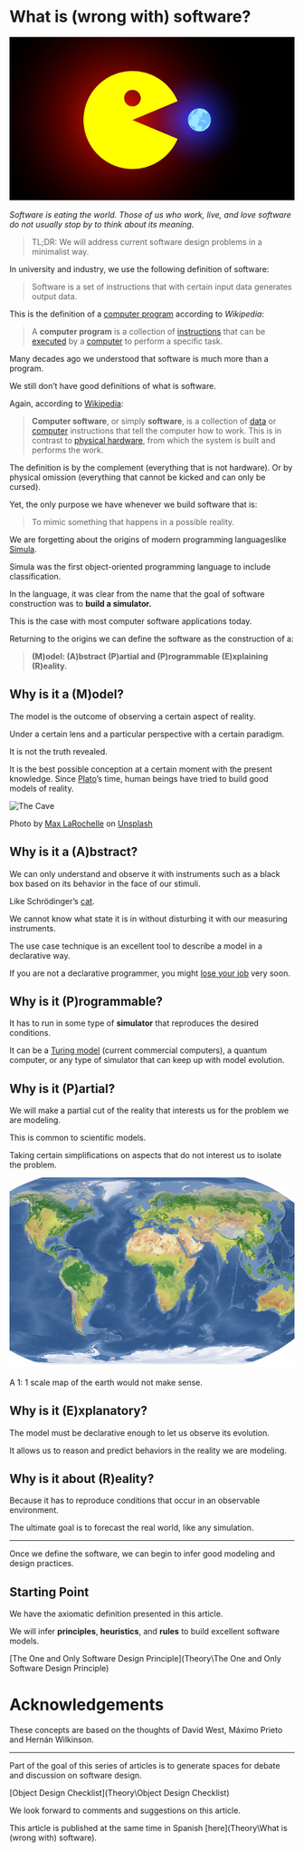 # What is (wrong with) software?

![What is (wrong with) software?](c18JSXLxCUSXveZ.png)

*Software is eating the world. Those of us who work, live, and love software do not usually stop by to think about its meaning.*

> TL;DR: We will address current software design problems in a minimalist way.

In university and industry, we use the following definition of software:

> Software is a set of instructions that with certain input data generates output data.

This is the definition of a [computer program](https://en.wikipedia.org/wiki/Computer_program) according to *Wikipedia*:

> A **computer program** is a collection of [instructions](https://en.wikipedia.org/wiki/Instruction_set) that can be [executed](https://en.wikipedia.org/wiki/Execution_(computing)) by a [computer](https://en.wikipedia.org/wiki/Computer) to perform a specific task.

Many decades ago we understood that software is much more than a program.

We still don’t have good definitions of what is software.

Again, according to [Wikipedia](https://en.wikipedia.org/wiki/Software):

> **Computer software**, or simply **software**, is a collection of [data](https://en.wikipedia.org/wiki/Data_(computing)) or [computer](https://en.wikipedia.org/wiki/Computer) instructions that tell the computer how to work. This is in contrast to [physical hardware](https://en.wikipedia.org/wiki/Computer_hardware), from which the system is built and  performs the work.

The definition is by the complement (everything that is not hardware). Or by physical omission (everything that cannot be kicked and can only be cursed).

Yet, the only purpose we have whenever we build software that is:

> To mimic something that happens in a possible reality.

We are forgetting about the origins of modern programming languages ​​like [Simula](https://en.wikipedia.org/wiki/Simula).

Simula was the first object-oriented programming language to include classification.

In the language, it was clear from the name that the goal of software construction was to **build a simulator.**

This is the case with most computer software applications today.

Returning to the origins we can define the software as the construction of a:

> **(M)odel: (A)bstract (P)artial and (P)rogrammable (E)xplaining (R)eality.**

## Why is it a (M)odel? 

The model is the outcome of observing a certain aspect of reality.

Under a certain lens and a particular perspective with a certain paradigm.

It is not the truth revealed.

It is the best possible conception at a certain moment with the present knowledge. Since [Plato](https://www.tutorhunt.com/resource/10969/)’s time, human beings have tried to build good models of reality.

![The Cave](https://cdn.hashnode.com/res/hashnode/image/upload/v1598729025966/y0XMGW1_C.jpeg) 

Photo by [Max LaRochelle](https://unsplash.com/@maxlarochelle) on [Unsplash](https://unsplash.com/s/photos/cavern)

## Why is it a (A)bstract?

We can only understand and observe it with instruments such as a black box based on its behavior in the face of our stimuli.

Like Schrödinger’s [cat](https://en.wikipedia.org/wiki/Schr%C3%B6dinger%27s_cat).

We cannot know what state it is in without disturbing it with our measuring instruments.

The use case technique is an excellent tool to describe a model in a declarative way.

If you are not a declarative programmer, you might [lose your job](https://chatbotslife.com/most-programmers-are-losing-our-jobs-very-soon-77adf846beb1) very soon.

## Why is it (P)rogrammable? 

It has to run in some type of **simulator** that reproduces the desired conditions. 

It can be a [Turing model](https://en.wikipedia.org/wiki/Turing_machine) (current commercial computers), a quantum computer, or any type of simulator that can keep up with model evolution.

## Why is it (P)artial?

We will make a partial cut of the reality that interests us for the problem we are modeling.

This is common to scientific models.

Taking certain simplifications on aspects that do not interest us to isolate the problem.

![Full Scale Map](0_OPqtbfF8qjSsFj46.png)

A 1: 1 scale map of the earth would not make sense.

## Why is it (E)xplanatory?

The model must be declarative enough to let us observe its evolution.

It allows us to reason and predict behaviors in the reality we are modeling.

## Why is it about (R)eality? 

Because it has to reproduce conditions that occur in an observable environment.

The ultimate goal is to forecast the real world, like any simulation.

* * * * *

Once we define the software, we can begin to infer good modeling and
design practices.

## Starting Point 

We have the axiomatic definition presented in this article.

We will infer **principles**, **heuristics**, and **rules** to build excellent software models.

[The One and Only Software Design Principle](Theory\The One and Only Software Design Principle)

# Acknowledgements

These concepts are based on the thoughts of David West, Máximo Prieto and Hernán Wilkinson.

* * * * *

Part of the goal of this series of articles is to generate spaces for debate and discussion on software design.

[Object Design Checklist](Theory\Object Design Checklist)

We look forward to comments and suggestions on this article.

This article is published at the same time in Spanish [here](Theory\What is (wrong with) software).